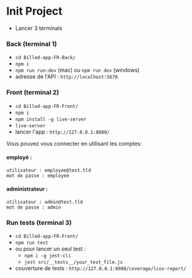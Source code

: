 # Init Project

- Lancer 3 terminals

### Back (terminal 1)

- `cd Billed-app-FR-Back/`
- `npm i`
- `npm run run:dev` (mac) ou `npm run dev` (windows)
- adresse de l'API : `http://localhost:5678`

### Front (terminal 2)

- `cd Billed-app-FR-Front/`
- `npm i`
- `npm install -g live-server`
- `live-server`
- lancer l'app : `http://127.0.0.1:8080/`

Vous pouvez vous connecter en utilisant les comptes:

#### employé :

```
utilisateur : employee@test.tld
mot de passe : employee
```

#### administrateur :

```
utilisateur : admin@test.tld
mot de passe : admin
```

### Run tests (terminal 3)

- `cd Billed-app-FR-Front/`
- `npm run test`
- ou pour lancer un seul test :
  - `npm i -g jest-cli`
  - `jest src/__tests__/your_test_file.js`
- couverture de tests : `http://127.0.0.1:8080/coverage/lcov-report/`
